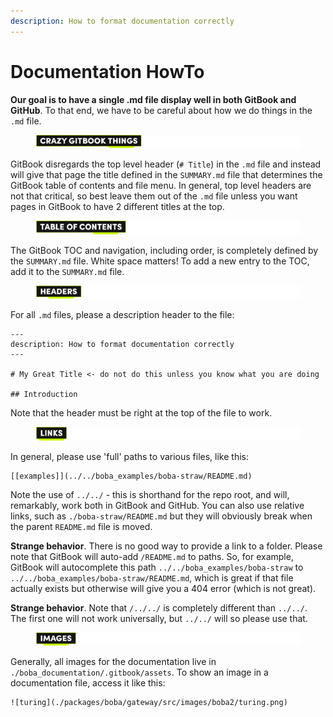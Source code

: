 ```yaml
---
description: How to format documentation correctly
---
```


# Documentation HowTo

**Our goal is to have a single .md file display well in both GitBook and GitHub**. To that end, we have to be careful about how we do things in the `.md` file.



<figure><img src="../../.gitbook/assets/Artboard 1 (1).png" alt=""><figcaption></figcaption></figure>

GitBook disregards the top level header (`# Title`) in the `.md` file and instead will give that page the title defined in the `SUMMARY.md` file that determines the GitBook table of contents and file menu. In general, top level headers are not that critical, so best leave them out of the `.md` file unless you want pages in GitBook to have 2 different titles at the top.



<figure><img src="../../.gitbook/assets/Artboard 2 (1).png" alt=""><figcaption></figcaption></figure>

The GitBook TOC and navigation, including order, is completely defined by the `SUMMARY.md` file. White space matters! To add a new entry to the TOC, add it to the `SUMMARY.md` file.



<figure><img src="../../.gitbook/assets/Artboard 3 (1).png" alt=""><figcaption></figcaption></figure>

For all `.md` files, please a description header to the file:

```
---
description: How to format documentation correctly
---

# My Great Title <- do not do this unless you know what you are doing 

## Introduction
```

Note that the header must be right at the top of the file to work.



<figure><img src="../../.gitbook/assets/Artboard 4 (2).png" alt=""><figcaption></figcaption></figure>

In general, please use 'full' paths to various files, like this:

```
[[examples]](../../boba_examples/boba-straw/README.md)
```

Note the use of `../../` - this is shorthand for the repo root, and will, remarkably, work both in GitBook and GitHub. You can also use relative links, such as `./boba-straw/README.md` but they will obviously break when the parent `README.md` file is moved.

**Strange behavior**. There is no good way to provide a link to a folder. Please note that GitBook will auto-add `/README.md` to paths. So, for example, GitBook will autocomplete this path `../../boba_examples/boba-straw` to `../../boba_examples/boba-straw/README.md`, which is great if that file actually exists but otherwise will give you a 404 error (which is not great).

**Strange behavior**. Note that `/../../` is completely different than `../../`. The first one will not work universally, but `../../` will so please use that.



<figure><img src="../../.gitbook/assets/Artboard 5.png" alt=""><figcaption></figcaption></figure>

Generally, all images for the documentation live in `./boba_documentation/.gitbook/assets`. To show an image in a documentation file, access it like this:

```
![turing](./packages/boba/gateway/src/images/boba2/turing.png)
```
